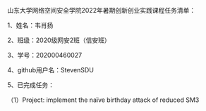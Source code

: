山东大学网络空间安全学院2022年暑期创新创业实践课程任务清单：

1、姓名：韦肖扬

2、班级：2020级网安2班（信安班）

3、学号：202000460027

4、github用户名：StevenSDU

5、已完成任务：

（1）Project: implement the naïve birthday attack of reduced SM3

